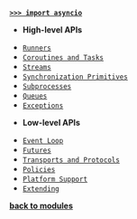 [**`>>> import asyncio`**](/modules/asyncio/)

- **High-level APIs**

* [`Runners`](/modules/asyncio/Runners/)
* [`Coroutines and Tasks`](/modules/asyncio/CoroutinesAndTasks/)
* [`Streams`](/modules/asyncio/Streams/)
* [`Synchronization Primitives`](/modules/asyncio/SynchronizationPrimitives/)
* [`Subprocesses`](/modules/asyncio/Subprocesses/)
* [`Queues`](/modules/asyncio/Queues/)
* [`Exceptions`](/modules/asyncio/Exceptions/)

- **Low-level APIs**

* [`Event Loop`](/modules/asyncio/EventLoop/)
* [`Futures`](/modules/asyncio/Futures/)
* [`Transports and Protocols`](/modules/asyncio/TransportsAndProtocols/)
* [`Policies`](/modules/asyncio/Policies/)
* [`Platform Support`](/modules/asyncio/PlatformSupport/)
* [`Extending`](/modules/asyncio/Extending/)

[**back to modules**](/modules/)
